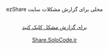 <div dir="rtl" style="text-align: center;">
  <p>محلی برای گزارش مشکلات سایت ezShare </p>
 <br>
  <a href="https://github.com/AliKarbasiCom/ezShare-Issues/issues">برای گزارش مشکل کلیک کنید</a>
 <br><br>
 <a href="https://share.solocode.ir" target="_blank">Share.SoloCode.ir</a>
</div>
